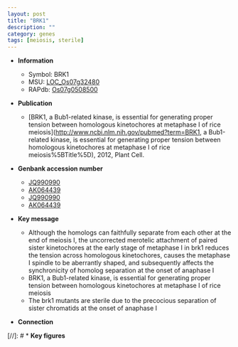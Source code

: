 ```yaml
---
layout: post
title: "BRK1"
description: ""
category: genes
tags: [meiosis, sterile]
---
```


* **Information**  
    + Symbol: BRK1  
    + MSU: [LOC_Os07g32480](http://rice.plantbiology.msu.edu/cgi-bin/ORF_infopage.cgi?orf=LOC_Os07g32480)  
    + RAPdb: [Os07g0508500](http://rapdb.dna.affrc.go.jp/viewer/gbrowse_details/irgsp1?name=Os07g0508500)  

* **Publication**  
    + [BRK1, a Bub1-related kinase, is essential for generating proper tension between homologous kinetochores at metaphase I of rice meiosis](http://www.ncbi.nlm.nih.gov/pubmed?term=BRK1, a Bub1-related kinase, is essential for generating proper tension between homologous kinetochores at metaphase I of rice meiosis%5BTitle%5D), 2012, Plant Cell.

* **Genbank accession number**  
    + [JQ990990](http://www.ncbi.nlm.nih.gov/nuccore/JQ990990)
    + [AK064439](http://www.ncbi.nlm.nih.gov/nuccore/AK064439)
    + [JQ990990](http://www.ncbi.nlm.nih.gov/nuccore/JQ990990)
    + [AK064439](http://www.ncbi.nlm.nih.gov/nuccore/AK064439)

* **Key message**  
    + Although the homologs can faithfully separate from each other at the end of meiosis I, the uncorrected merotelic attachment of paired sister kinetochores at the early stage of metaphase I in brk1 reduces the tension across homologous kinetochores, causes the metaphase I spindle to be aberrantly shaped, and subsequently affects the synchronicity of homolog separation at the onset of anaphase I
    + BRK1, a Bub1-related kinase, is essential for generating proper tension between homologous kinetochores at metaphase I of rice meiosis
    + The brk1 mutants are sterile due to the precocious separation of sister chromatids at the onset of anaphase I

* **Connection**  

[//]: # * **Key figures**  


